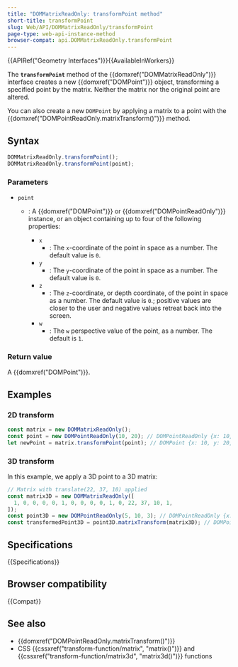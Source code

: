 ```yaml
---
title: "DOMMatrixReadOnly: transformPoint method"
short-title: transformPoint
slug: Web/API/DOMMatrixReadOnly/transformPoint
page-type: web-api-instance-method
browser-compat: api.DOMMatrixReadOnly.transformPoint
---
```


{{APIRef("Geometry Interfaces")}}{{AvailableInWorkers}}

The **`transformPoint`** method of the
{{domxref("DOMMatrixReadOnly")}} interface creates a new {{domxref("DOMPoint")}} object, transforming a specified point by the matrix. Neither the matrix nor the original point are altered.

You can also create a new `DOMPoint` by applying a matrix to a point with the {{domxref("DOMPointReadOnly.matrixTransform()")}} method.

## Syntax

```js
DOMMatrixReadOnly.transformPoint();
DOMMatrixReadOnly.transformPoint(point);
```

### Parameters

- `point`

  - : A {{domxref("DOMPoint")}} or {{domxref("DOMPointReadOnly")}} instance, or an object containing up to four of the following properties:

    - `x`
      - : The `x`-coordinate of the point in space as a number. The default value is `0`.
    - `y`
      - : The `y`-coordinate of the point in space as a number. The default value is `0`.
    - `z`
      - : The `z`-coordinate, or depth coordinate, of the point in space as a number. The default value is `0`.; positive values are closer to the user and negative values retreat back into the screen.
    - `w`
      - : The `w` perspective value of the point, as a number. The default is `1`.

### Return value

A {{domxref("DOMPoint")}}.

## Examples

### 2D transform

```js
const matrix = new DOMMatrixReadOnly();
const point = new DOMPointReadOnly(10, 20); // DOMPointReadOnly {x: 10, y: 20, z: 0, w: 1}
let newPoint = matrix.transformPoint(point); // DOMPoint {x: 10, y: 20, z: 0, w: 1}
```

### 3D transform

In this example, we apply a 3D point to a 3D matrix:

```js
// Matrix with translate(22, 37, 10) applied
const matrix3D = new DOMMatrixReadOnly([
  1, 0, 0, 0, 0, 1, 0, 0, 0, 0, 1, 0, 22, 37, 10, 1,
]);
const point3D = new DOMPointReadOnly(5, 10, 3); // DOMPointReadOnly {x: 5, y: 10, z: 3, w: 1}
const transformedPoint3D = point3D.matrixTransform(matrix3D); // DOMPoint {x: 27, y: 47, z: 13, w: 1}
```

## Specifications

{{Specifications}}

## Browser compatibility

{{Compat}}

## See also

- {{domxref("DOMPointReadOnly.matrixTransform()")}}
- CSS {{cssxref("transform-function/matrix", "matrix()")}} and {{cssxref("transform-function/matrix3d", "matrix3d()")}} functions
